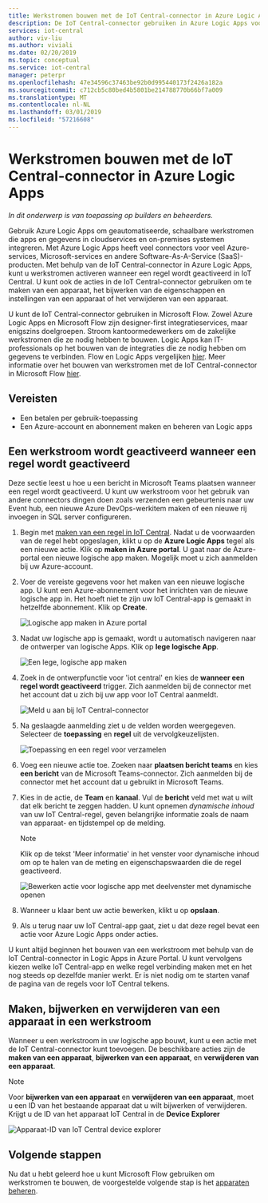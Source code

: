 ```yaml
---
title: Werkstromen bouwen met de IoT Central-connector in Azure Logic Apps | Microsoft Docs
description: De IoT Central-connector gebruiken in Azure Logic Apps voor trigger werkstromen en maken, bijwerken en verwijderen van apparaten in werkstromen.
services: iot-central
author: viv-liu
ms.author: viviali
ms.date: 02/20/2019
ms.topic: conceptual
ms.service: iot-central
manager: peterpr
ms.openlocfilehash: 47e34596c37463be92b0d995440173f2426a182a
ms.sourcegitcommit: c712cb5c80bed4b5801be214788770b66bf7a009
ms.translationtype: MT
ms.contentlocale: nl-NL
ms.lasthandoff: 03/01/2019
ms.locfileid: "57216608"
---
```

# <a name="build-workflows-with-the-iot-central-connector-in-azure-logic-apps"></a>Werkstromen bouwen met de IoT Central-connector in Azure Logic Apps

*In dit onderwerp is van toepassing op builders en beheerders.*

Gebruik Azure Logic Apps om geautomatiseerde, schaalbare werkstromen die apps en gegevens in cloudservices en on-premises systemen integreren. Met Azure Logic Apps heeft veel connectors voor veel Azure-services, Microsoft-services en andere Software-As-A-Service (SaaS)-producten. Met behulp van de IoT Central-connector in Azure Logic Apps, kunt u werkstromen activeren wanneer een regel wordt geactiveerd in IoT Central. U kunt ook de acties in de IoT Central-connector gebruiken om te maken van een apparaat, het bijwerken van de eigenschappen en instellingen van een apparaat of het verwijderen van een apparaat.

U kunt de IoT Central-connector gebruiken in Microsoft Flow. Zowel Azure Logic Apps en Microsoft Flow zijn designer-first integratieservices, maar enigszins doelgroepen. Stroom kantoormedewerkers om de zakelijke werkstromen die ze nodig hebben te bouwen. Logic Apps kan IT-professionals op het bouwen van de integraties die ze nodig hebben om gegevens te verbinden. Flow en Logic Apps vergelijken [hier](https://docs.microsoft.com/azure/azure-functions/functions-compare-logic-apps-ms-flow-webjobs). Meer informatie over het bouwen van werkstromen met de IoT Central-connector in Microsoft Flow [hier](howto-add-microsoft-flow-experimental.md?toc=/azure/iot-central-experimental/toc.json&bc=/azure/iot-central-experimental/breadcrumb/toc.json).

## <a name="prerequisites"></a>Vereisten

- Een betalen per gebruik-toepassing
- Een Azure-account en abonnement maken en beheren van Logic apps

## <a name="trigger-a-workflow-when-a-rule-is-triggered"></a>Een werkstroom wordt geactiveerd wanneer een regel wordt geactiveerd

Deze sectie leest u hoe u een bericht in Microsoft Teams plaatsen wanneer een regel wordt geactiveerd. U kunt uw werkstroom voor het gebruik van andere connectors dingen doen zoals verzenden een gebeurtenis naar uw Event hub, een nieuwe Azure DevOps-werkitem maken of een nieuwe rij invoegen in SQL server configureren.

1. Begin met [maken van een regel in IoT Central](howto-create-telemetry-rules-experimental.md?toc=/azure/iot-central-experimental/toc.json&bc=/azure/iot-central-experimental/breadcrumb/toc.json). Nadat u de voorwaarden van de regel hebt opgeslagen, klikt u op de **Azure Logic Apps** tegel als een nieuwe actie. Klik op **maken in Azure portal**. U gaat naar de Azure-portal een nieuwe logische app maken. Mogelijk moet u zich aanmelden bij uw Azure-account.

1. Voer de vereiste gegevens voor het maken van een nieuwe logische app. U kunt een Azure-abonnement voor het inrichten van de nieuwe logische app in. Het hoeft niet te zijn uw IoT Central-app is gemaakt in hetzelfde abonnement. Klik op **Create**.

    ![Logische app maken in Azure portal](./media/howto-build-azure-logic-apps-experimental/createinazureportal.png)

1. Nadat uw logische app is gemaakt, wordt u automatisch navigeren naar de ontwerper van logische Apps. Klik op **lege logische App**. 

    ![Een lege, logische app maken](./media/howto-build-azure-logic-apps-experimental/blanklogicapp.png)

1. Zoek in de ontwerpfunctie voor 'iot central' en kies de **wanneer een regel wordt geactiveerd** trigger. Zich aanmelden bij de connector met het account dat u zich bij uw app voor IoT Central aanmeldt.

    ![Meld u aan bij IoT Central-connector](./media/howto-build-azure-logic-apps-experimental/addtrigger.png)

1. Na geslaagde aanmelding ziet u de velden worden weergegeven. Selecteer de **toepassing** en **regel** uit de vervolgkeuzelijsten.

    ![Toepassing en een regel voor verzamelen](./media/howto-build-azure-logic-apps-experimental/pickappandrule.png)

1. Voeg een nieuwe actie toe. Zoeken naar **plaatsen bericht teams** en kies **een bericht** van de Microsoft Teams-connector. Zich aanmelden bij de connector met het account dat u gebruikt in Microsoft Teams.

1. Kies in de actie, de **Team** en **kanaal**. Vul de **bericht** veld met wat u wilt dat elk bericht te zeggen hadden. U kunt opnemen *dynamische inhoud* van uw IoT Central-regel, geven belangrijke informatie zoals de naam van apparaat- en tijdstempel op de melding.
    > [!NOTE]
    > Klik op de tekst 'Meer informatie' in het venster voor dynamische inhoud om op te halen van de meting en eigenschapswaarden die de regel geactiveerd.

    ![Bewerken actie voor logische app met deelvenster met dynamische openen](./media/howto-build-azure-logic-apps-experimental/buildworkflow.png)

1. Wanneer u klaar bent uw actie bewerken, klikt u op **opslaan**.

1. Als u terug naar uw IoT Central-app gaat, ziet u dat deze regel bevat een actie voor Azure Logic Apps onder acties.

U kunt altijd beginnen het bouwen van een werkstroom met behulp van de IoT Central-connector in Logic Apps in Azure Portal. U kunt vervolgens kiezen welke IoT Central-app en welke regel verbinding maken met en het nog steeds op dezelfde manier werkt. Er is niet nodig om te starten vanaf de pagina van de regels voor IoT Central telkens.

## <a name="create-update-and-delete-a-device-in-a-workflow"></a>Maken, bijwerken en verwijderen van een apparaat in een werkstroom

Wanneer u een werkstroom in uw logische app bouwt, kunt u een actie met de IoT Central-connector kunt toevoegen. De beschikbare acties zijn de **maken van een apparaat**, **bijwerken van een apparaat**, en **verwijderen van een apparaat**.

> [!NOTE]
> Voor **bijwerken van een apparaat** en **verwijderen van een apparaat**, moet u een ID van het bestaande apparaat dat u wilt bijwerken of verwijderen. Krijgt u de ID van het apparaat IoT Central in de **Device Explorer**

![Apparaat-ID van IoT Central device explorer](./media/howto-build-azure-logic-apps-experimental/iotcdeviceid.png)

## <a name="next-steps"></a>Volgende stappen

Nu dat u hebt geleerd hoe u kunt Microsoft Flow gebruiken om werkstromen te bouwen, de voorgestelde volgende stap is het [apparaten beheren](howto-manage-devices-experimental.md?toc=/azure/iot-central-experimental/toc.json&bc=/azure/iot-central-experimental/breadcrumb/toc.json).
